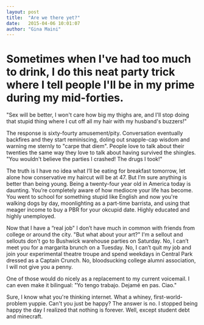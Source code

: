 ```yaml
---
layout: post
title:  "Are we there yet?"
date:   2015-04-06 10:01:07
author: "Gina Maini"
---
```


Sometimes when I've had too much to drink, I do this neat party trick where I tell people I'll be in my prime during my mid-forties. 
==

"Sex will be better, I won't care how big my thighs are, and I'll stop doing that stupid thing where I cut off all my hair with my husband's buzzers!"

The response is sixty-fourty amusement/pity. Conversation eventually backfires and they start reminiscing, doling out snapple-cap wisdom and warning me sternly to "carpe that diem". People love to talk about their twenties the same way they love to talk about having survived the shingles. "You wouldn't believe the parties I crashed! The drugs I took!"

The truth is I have no idea what I’ll be eating for breakfast tomorrow, let alone how conservative my haircut will be at 47. But I’m sure anything is better than being young. Being a twenty-four year old in America today is daunting. You’re completely aware of how mediocre your life has become. You went to school for something stupid like English and now you're walking dogs by day, moonlighting as a part-time barrista, and using that meager income to buy a PBR for your okcupid date. Highly educated and highly unemployed. 

Now that I have a “real job" I don’t have much in common with friends from college or around the city. "But what about your art?" I'm a sellout and sellouts don't go to Bushwick warehouse parties on Saturday. No, I can’t meet you for a margarita brunch on a Tuesday. No, I can’t quit my job and join your experimental theatre troupe and spend weekdays in Central Park dressed as a Captain Crunch. No, bloodsucking college alumni association, I will not give you a penny.

One of those would do nicely as a replacement to my current voicemail. I can even make it bilingual: "Yo tengo trabajo. Dejam&eacute; en pas. Ciao."

Sure, I know what you're thinking internet. What a whiney, first-world-problem yuppie. Can't you just be happy? The answer is no. I stopped being happy the day I realized that nothing is forever. Well, except student debt and minecraft.
